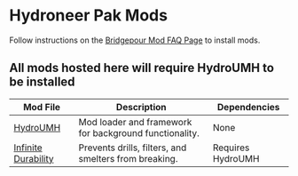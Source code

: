 # Hydroneer Pak Mods
Follow instructions on the [Bridgepour Mod FAQ Page](https://bridgepour.com/mod-faq) to install mods.

## All mods hosted here will require HydroUMH to be installed


| Mod File  | Description | Dependencies |
| ------------- | ------------- | ------------- |
| [HydroUMH](https://github.com/RHlNO/HydroneerModding/raw/main/Release%20Mods/500-HydroUMH_P.pak) | Mod loader and framework for background functionality. | None |
| [Infinite Durability](https://github.com/RHlNO/HydroneerModding/raw/main/Release%20Mods/500-InfiniteDurability_P.pak) | Prevents drills, filters, and smelters from breaking. | Requires HydroUMH |
